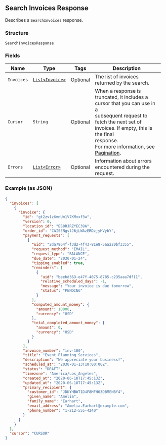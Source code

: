 ## Search Invoices Response

Describes a `SearchInvoices` response.

### Structure

`SearchInvoicesResponse`

### Fields

| Name | Type | Tags | Description |
|  --- | --- | --- | --- |
| `Invoices` | [`List<Invoice>`](/doc/models/invoice.md) | Optional | The list of invoices returned by the search. |
| `Cursor` | `String` | Optional | When a response is truncated, it includes a cursor that you can use in a <br>subsequent request to fetch the next set of invoices. If empty, this is the final <br>response. <br>For more information, see [Pagination](https://developer.squareup.com/docs/docs/working-with-apis/pagination). |
| `Errors` | [`List<Error>`](/doc/models/error.md) | Optional | Information about errors encountered during the request. |

### Example (as JSON)

```json
{
  "invoices": [
    {
      "invoice": {
        "id": "gt2zv1z6mnUm1V7KMxxf3w",
        "version": 0,
        "location_id": "ES0RJRZYEC39A",
        "order_id": "CAISENgvlJ6jLWAzERDzjyHVybY",
        "payment_requests": [
          {
            "uid": "2da7964f-f3d2-4f43-81e8-5aa220bf3355",
            "request_method": "EMAIL",
            "request_type": "BALANCE",
            "due_date": "2030-01-24",
            "tipping_enabled": true,
            "reminders": [
              {
                "uid": "beebd363-e47f-4075-8785-c235aaa7df11",
                "relative_scheduled_days": -1,
                "message": "Your invoice is due tomorrow",
                "status": "PENDING"
              }
            ],
            "computed_amount_money": {
              "amount": 10000,
              "currency": "USD"
            },
            "total_completed_amount_money": {
              "amount": 0,
              "currency": "USD"
            }
          }
        ],
        "invoice_number": "inv-100",
        "title": "Event Planning Services",
        "description": "We appreciate your business!",
        "scheduled_at": "2030-01-13T10:00:00Z",
        "status": "DRAFT",
        "timezone": "America/Los_Angeles",
        "created_at": "2020-06-18T17:45:13Z",
        "updated_at": "2020-06-18T17:45:13Z",
        "primary_recipient": {
          "customer_id": "JDKYHBWT1D4F8MFH63DBMEN8Y4",
          "given_name": "Amelia",
          "family_name": "Earhart",
          "email_address": "Amelia.Earhart@example.com",
          "phone_number": "1-212-555-4240"
        }
      }
    }
  ],
  "cursor": "CURSOR"
}
```

